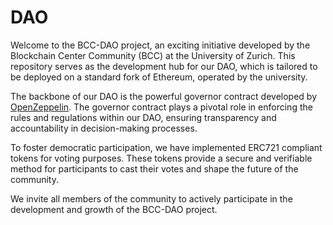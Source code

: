 # DAO

Welcome to the BCC-DAO project, an exciting initiative developed by the Blockchain Center Community (BCC) at the University of Zurich. This repository serves as the development hub for our DAO, which is tailored to be deployed on a standard fork of Ethereum, operated by the university.

The backbone of our DAO is the powerful governor contract developed by [OpenZeppelin](https://docs.openzeppelin.com/contracts/4.x/). The governor contract plays a pivotal role in enforcing the rules and regulations within our DAO, ensuring transparency and accountability in decision-making processes.

To foster democratic participation, we have implemented ERC721 compliant tokens for voting purposes. These tokens provide a secure and verifiable method for participants to cast their votes and shape the future of the community.

We invite all members of the community to actively participate in the development and growth of the BCC-DAO project.
